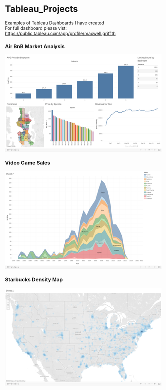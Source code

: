 # Tableau_Projects
Examples of Tableau Dashboards I have created <br>
For full dashboard please vist: https://public.tableau.com/app/profile/maxwell.griffith
### Air BnB Market Analysis
![alt text](https://raw.githubusercontent.com/maxwellgriffith345/Tableau_Projects/main/Screen%20Shot%202022-08-29%20at%2011.23.14%20AM.png)
### Video Game Sales
![alt text](https://raw.githubusercontent.com/maxwellgriffith345/Tableau_Projects/main/Screen%20Shot%202022-08-29%20at%2011.38.51%20AM.png)
### Starbucks Density Map
![alt text](https://raw.githubusercontent.com/maxwellgriffith345/Tableau_Projects/main/Screen%20Shot%202022-08-29%20at%2011.39.47%20AM.png)
